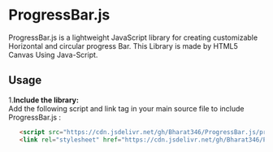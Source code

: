 # ProgressBar.js

ProgressBar.js is a lightweight JavaScript library for creating customizable Horizontal and circular progress Bar. This Library is made by HTML5 Canvas Using Java-Script.

## Usage

1.**Include the library:**  
   Add the following script and link tag in your main source file to include ProgressBar.js : 

 ```html
    <script src="https://cdn.jsdelivr.net/gh/Bharat346/ProgressBar.js/progress.js"></script>
    <link rel="stylesheet" href="https://cdn.jsdelivr.net/gh/Bharat346/ProgressBar.js/progress.css">
  

